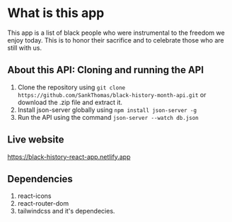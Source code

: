 # What is this app

This app is a list of black people who were instrumental to the freedom we enjoy today. This is to honor their sacrifice and to celebrate those who are still with us.

## About this API: Cloning and running the API

1. Clone the repository using `git clone https://github.com/SankThomas/black-history-month-api.git` or download the .zip file and extract it.
2. Install json-server globally using `npm install json-server -g`
3. Run the API using the command `json-server --watch db.json`

## Live website

https://black-history-react-app.netlify.app

## Dependencies

1. react-icons
2. react-router-dom
3. tailwindcss and it's dependecies.

